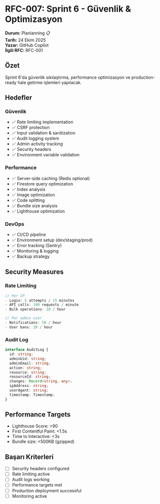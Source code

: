 # RFC-007: Sprint 6 - Güvenlik & Optimizasyon

**Durum:** Planlanning 📋  
**Tarih:** 24 Ekim 2025  
**Yazar:** GitHub Copilot  
**İlgili RFC:** RFC-001

## Özet

Sprint 6'da güvenlik sıkılaştırma, performance optimizasyon ve production-ready hale getirme işlemleri yapılacak.

## Hedefler

### Güvenlik

- ✅ Rate limiting implementation
- ✅ CSRF protection
- ✅ Input validation & sanitization
- ✅ Audit logging system
- ✅ Admin activity tracking
- ✅ Security headers
- ✅ Environment variable validation

### Performance

- ✅ Server-side caching (Redis optional)
- ✅ Firestore query optimization
- ✅ Index analysis
- ✅ Image optimization
- ✅ Code splitting
- ✅ Bundle size analysis
- ✅ Lighthouse optimization

### DevOps

- ✅ CI/CD pipeline
- ✅ Environment setup (dev/staging/prod)
- ✅ Error tracking (Sentry)
- ✅ Monitoring & logging
- ✅ Backup strategy

## Security Measures

### Rate Limiting

```typescript
// Per IP
- Login: 5 attempts / 15 minutes
- API calls: 100 requests / minute
- Bulk operations: 10 / hour

// Per admin user
- Notifications: 50 / hour
- User bans: 20 / hour
```

### Audit Log

```typescript
interface AuditLog {
  id: string;
  adminUid: string;
  adminEmail: string;
  action: string;
  resource: string;
  resourceId: string;
  changes: Record<string, any>;
  ipAddress: string;
  userAgent: string;
  timestamp: Timestamp;
}
```

## Performance Targets

- Lighthouse Score: >90
- First Contentful Paint: <1.5s
- Time to Interactive: <3s
- Bundle size: <500KB (gzipped)

## Başarı Kriterleri

- [ ] Security headers configured
- [ ] Rate limiting active
- [ ] Audit logs working
- [ ] Performance targets met
- [ ] Production deployment successful
- [ ] Monitoring active
